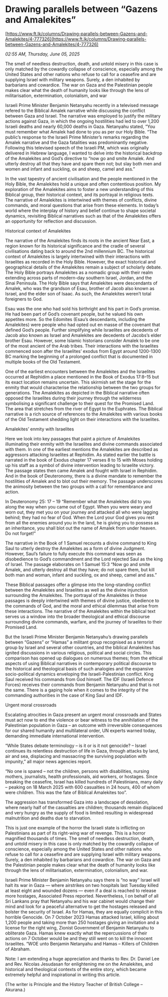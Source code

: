 # Drawing parallels between “Gazens and Amalekites”

[https://www.ft.lk/columns/Drawing-parallels-between-Gazens-and-Amalekites/4-777326](https://www.ft.lk/columns/Drawing-parallels-between-Gazens-and-Amalekites/4-777326)

*02:55 AM, Thursday, June 05, 2025*

The smell of needless destruction, death, and untold misery in this case is only matched by the cowardly collapse of conscience, especially among the United States and other nations who refuse to call for a ceasefire and are supplying Israel with military weapons. Surely, a den inhabited by barbarians and cowardice. The war on Gaza and the Palestinian people makes clear what the death of humanity looks like through the lens of militarisation, extermination, colonialism, and war

Israeli Prime Minister Benjamin Netanyahu recently in a televised message refered to the Biblical Amalek narrative while discussing the conflict between Gaza and Israel. The narrative was employed to justify the military actions against Gaza, in which the ongoing hostilities had led to over 1,200 Israeli deaths and nearly 60,000 deaths in Gaza. Netanyahu stated, “You must remember what Amalek had done to you as per our Holy Bible. “The public’s response to the Israeli Prime Minister’s remarks regarding the Amalek narrative and the Gaza fatalities was predominantly negative. Following this televised speech of the Israeli PM, which was originally delivered in Hebrew language, I wanted to delve into the historical backdrop of the Amalekites and God’s directive to “now go and smite Amalek. And utterly destroy all that they have and spare them not; but slay both men and women and infant and suckling, ox and sheep, camel and ass.”

In the vast tapestry of ancient civilisation and the people mentioned in the Holy Bible, the Amalekites hold a unique and often contentious position. My exploration of the Amalekites aims to foster a new understanding of this Biblical group, their historical context, and its portrayal in religious texts. The narrative of Amalekites is intertwined with themes of conflicts, divine commands, and moral questions that arise from these elements. In today’s world where the interplay of history and belief continue to shape societal dynamics, revisiting Biblical narratives such as that of the Amalekites offers an opportunity for reflection and discussion.

Historical context of Amalekites

The narrative of the Amalekites finds its roots in the ancient Near East, a region known for its historical significance and the cradle of several civilisations dating back to around the 2nd millennium BC. The historical context of Amalekites is largely intertwined with their interactions with Israelites as recorded in the Holy Bible. However, the exact historical and geographical details of the Amalekites remain a subject of scholarly debate. The Holy Bible portrays Amalekites as a nomadic group with their realm extending across parts of modern-day southern Israel, Jordan, and the Sinai Peninsula. The Holy Bible says that Amalekites were descendants of Amalek, who was the grandson of Esau, brother of Jacob also known as Israel, and the elder son of Isaac. As such, the Amalekites weren’t total foreigners to God.

Esau was the one who had sold his birthright and his part in God’s promise. He had been part of God’s covenant people, but he valued his own appetites more. So the Edomites (Esau’s descendants, including the Amalekites) were people who had opted out en masse of the covenant that defined God’s people. Further simplifying while Israelites are decedents of Jacob also known as Israel and Amalekites are decedents of Jacobs’s elder brother Esau. However, some Islamic historians consider Amalek to be one of the most ancient of the Arab tribes. Their interactions with the Israelites commenced soon after the Israelites’ exodus from Egypt around 1200-1300 BC marking the beginning of a prolonged conflict that is documented in multiple books of the Old Testament.

One of the earliest encounters between the Amalekites and the Israelites occurred at Rephidim a place mentioned in the Book of Exodus 17:8–15 but its exact location remains uncertain. This skirmish set the stage for the enmity that would characterise the relationship between the two groups for generations. The Amalekites as depicted in the Biblical narrative often opposed the Israelites during their journey through the wilderness symbolising a significant challenge to their quest for the Promised Land. The area that stretches from the river of Egypt to the Euphrates. The Biblical narrative is a rich source of references to the Amalekites with various books of the Old Testament shedding light on their interactions with the Israelites.

Amalekites’ enmity with Israelites

Here we look into key passages that paint a picture of Amalekites illuminating their enmity with the Israelites and divine commands associated with them. In one of the earliest mentions the Amalekites are described as aggressors attacking Israelites at Rephidim. As stated earlier the battle is narrated in the book of Exodus chapter 17 verses 8 to 15 with Moses holding up his staff as a symbol of divine intervention leading to Israelite victory. The passage states then came Amalek and fought with Israel in Rephidim. And in the book of Deuteronomy, there is a divine mandate to remember the hostilities of Amalek and to blot out their memory. The passage underscores the animosity between the two groups with a call for remembrance and action.

In Deuteronomy 25: 17 – 19 “Remember what the Amalekites did to you along the way when you came out of Egypt. When you were weary and worn out, they met you on your journey and attacked all who were lagging behind; they had no fear of God. When the Lord your God gives you rest from all the enemies around you in the land, he is giving you to possess as an inheritance, you shall blot out the name of Amalek from under heaven. Do not forget!”

The narrative in the Book of 1 Samuel recounts a divine command to King Saul to utterly destroy the Amalekites as a form of divine Judgment. However, Saul’s failure to fully execute this command was seen as disobedience to God’s commandment and the Lord rejected Saul as the king of Israel. The passage elaborates on 1 Samuel 15:3 “Now go and smite Amalek, and utterly destroy all that they have; do not spare them, but kill both man and woman, infant and suckling, ox and sheep, camel and ass.”

These Biblical passages offer a glimpse into the long-standing conflict between the Amalekites and Israelites as well as the divine injunction surrounding the Amalekites. The portrayal of the Amalekites in these passages is deeply intertwined with themes of divine justice, obedience to the commands of God, and the moral and ethical dilemmas that arise from these interactions. The narrative of the Amalekites within the biblical text serves us a window into the broader theological and ethical discourse surrounding divine commands, warfare, and the journey of Israelites to their Promised Land.

But the Israeli Prime Minister Benjamin Netanyahu’s drawing parallels between “Gazens” or “Hamas” a militant group recognised as a terrorist group by Israel and several other countries, and the biblical Amalekites has ignited discussions in various religious, political and social circles. This comparison has opened up dialogues on numerous themes; from the ethical aspects of using Biblical narratives in contemporary political discourse to the historical and theological basis of such analogies and the expansive socio-political dynamics enveloping the Israeli-Palestinian conflict. King Saul received his commands from God himself. The IDF (Israeli Defence Forces) receives their commands from Benjamin Netanyahu and that is not the same. There is a gaping hole when it comes to the integrity of the commanding authorities in the case of King Saul and IDF.

Urgent moral crossroads

Escalating atrocities in Gaza present an urgent moral crossroads and States must act now to end the violence or bear witness to the annihilation of the Palestinian population in Gaza – an outcome with irreversible consequences for our shared humanity and multilateral order, UN experts warned today, demanding immediate international intervention.

“While States debate terminology – is it or is it not genocide? – Israel continues its relentless destruction of life in Gaza, through attacks by land, air and sea, displacing and massacring the surviving population with impunity,” all major news agencies report.

“No one is spared – not the children, persons with disabilities, nursing mothers, journalists, health professionals, aid workers, or hostages. Since breaking the ceasefire, Israel has killed hundreds of Palestinians, many daily – peaking on 18 March 2025 with 600 casualties in 24 hours, 400 of whom were children. This was the fate of Biblical Amalekites too”.

The aggression has transformed Gaza into a landscape of desolation, where nearly half of the casualties are children; thousands remain displaced and very hungry as the supply of food is limited resulting in widespread malnutrition and deaths due to starvation.

This is just one example of the horror the Israeli state is inflicting on Palestinians as part of its right-wing war of revenge. This is a horror magnified thousands of times. The smell of needless destruction, death, and untold misery in this case is only matched by the cowardly collapse of conscience, especially among the United States and other nations who refuse to call for a ceasefire and are supplying Israel with military weapons. Surely, a den inhabited by barbarians and cowardice. The war on Gaza and the Palestinian people makes clear what the death of humanity looks like through the lens of militarisation, extermination, colonialism, and war.

Israeli Prime Minister Benjamin Netanyahu says there is “no way” Israel will halt its war in Gaza — where airstrikes on two hospitals last Tuesday killed at least eight and wounded dozens — even if a deal is reached to release more hostages, Associated Press reported. Nevertheless, I on behalf of all Sri Lankans pray that Netanyahu and his war cabinet would change their mind and look for a peaceful alternative to get the hostages released and bolster the security of Israel. As for Hamas, they are equally complicit in this horrible Genocide. On 7 October 2023 Hamas attacked Israel, killing about 1,200 people and taking more than 250 hostages giving an invitation and a license for the right wing, Zionist Government of Benjamin Netanyahu to obliterate Gaza. Hamas knew exactly what the repercussions of their actions on 7 October would be and they still went on to kill the innocent Israelites. “WOE unto Benjamin Netanyahu and Hamas – Killers of Children of Abraham.

Note: I am extending a huge appreciation and thanks to Rev. Dr. Daniel Lee and Rev. Nicolas Jesudasan for enlightening me on the Amalekites, and historical and theological contexts of the entire story, which became extremely helpful and inspirational in writing this article.

(The writer is Principle and the History Teacher of British College – Akurana.)

